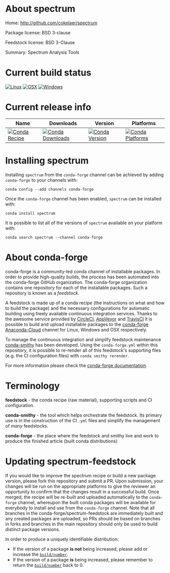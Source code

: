 About spectrum
==============

Home: http://github.com/cokelaer/spectrum

Package license: BSD 3-clause

Feedstock license: BSD 3-Clause

Summary: Spectrum Analysis Tools



Current build status
====================

[![Linux](https://img.shields.io/circleci/project/github/conda-forge/spectrum-feedstock/master.svg?label=Linux)](https://circleci.com/gh/conda-forge/spectrum-feedstock)
[![OSX](https://img.shields.io/travis/conda-forge/spectrum-feedstock/master.svg?label=macOS)](https://travis-ci.org/conda-forge/spectrum-feedstock)
[![Windows](https://img.shields.io/appveyor/ci/conda-forge/spectrum-feedstock/master.svg?label=Windows)](https://ci.appveyor.com/project/conda-forge/spectrum-feedstock/branch/master)

Current release info
====================

| Name | Downloads | Version | Platforms |
| --- | --- | --- | --- |
| [![Conda Recipe](https://img.shields.io/badge/recipe-spectrum-green.svg)](https://anaconda.org/conda-forge/spectrum) | [![Conda Downloads](https://img.shields.io/conda/dn/conda-forge/spectrum.svg)](https://anaconda.org/conda-forge/spectrum) | [![Conda Version](https://img.shields.io/conda/vn/conda-forge/spectrum.svg)](https://anaconda.org/conda-forge/spectrum) | [![Conda Platforms](https://img.shields.io/conda/pn/conda-forge/spectrum.svg)](https://anaconda.org/conda-forge/spectrum) |

Installing spectrum
===================

Installing `spectrum` from the `conda-forge` channel can be achieved by adding `conda-forge` to your channels with:

```
conda config --add channels conda-forge
```

Once the `conda-forge` channel has been enabled, `spectrum` can be installed with:

```
conda install spectrum
```

It is possible to list all of the versions of `spectrum` available on your platform with:

```
conda search spectrum --channel conda-forge
```


About conda-forge
=================

conda-forge is a community-led conda channel of installable packages.
In order to provide high-quality builds, the process has been automated into the
conda-forge GitHub organization. The conda-forge organization contains one repository
for each of the installable packages. Such a repository is known as a *feedstock*.

A feedstock is made up of a conda recipe (the instructions on what and how to build
the package) and the necessary configurations for automatic building using freely
available continuous integration services. Thanks to the awesome service provided by
[CircleCI](https://circleci.com/), [AppVeyor](https://www.appveyor.com/)
and [TravisCI](https://travis-ci.org/) it is possible to build and upload installable
packages to the [conda-forge](https://anaconda.org/conda-forge)
[Anaconda-Cloud](https://anaconda.org/) channel for Linux, Windows and OSX respectively.

To manage the continuous integration and simplify feedstock maintenance
[conda-smithy](https://github.com/conda-forge/conda-smithy) has been developed.
Using the ``conda-forge.yml`` within this repository, it is possible to re-render all of
this feedstock's supporting files (e.g. the CI configuration files) with ``conda smithy rerender``.

For more information please check the [conda-forge documentation](https://conda-forge.org/docs/).

Terminology
===========

**feedstock** - the conda recipe (raw material), supporting scripts and CI configuration.

**conda-smithy** - the tool which helps orchestrate the feedstock.
                   Its primary use is in the construction of the CI ``.yml`` files
                   and simplify the management of *many* feedstocks.

**conda-forge** - the place where the feedstock and smithy live and work to
                  produce the finished article (built conda distributions)


Updating spectrum-feedstock
===========================

If you would like to improve the spectrum recipe or build a new
package version, please fork this repository and submit a PR. Upon submission,
your changes will be run on the appropriate platforms to give the reviewer an
opportunity to confirm that the changes result in a successful build. Once
merged, the recipe will be re-built and uploaded automatically to the
`conda-forge` channel, whereupon the built conda packages will be available for
everybody to install and use from the `conda-forge` channel.
Note that all branches in the conda-forge/spectrum-feedstock are
immediately built and any created packages are uploaded, so PRs should be based
on branches in forks and branches in the main repository should only be used to
build distinct package versions.

In order to produce a uniquely identifiable distribution:
 * If the version of a package **is not** being increased, please add or increase
   the [``build/number``](https://conda.io/docs/user-guide/tasks/build-packages/define-metadata.html#build-number-and-string).
 * If the version of a package **is** being increased, please remember to return
   the [``build/number``](https://conda.io/docs/user-guide/tasks/build-packages/define-metadata.html#build-number-and-string)
   back to 0.
